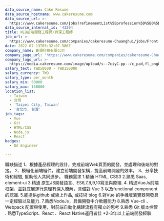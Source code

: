 ```yaml
---
data_source_name: Cake Resume
data_source_hostname: www.cakeresume.com
data_source_url: >-
  https://www.cakeresume.com/jobs?refinementList%5Bprofession%5D%5B0%5D=engineering_qa-engineer&refinementList%5Bsalary_type%5D=per_month&refinementList%5Bsalary_currency%5D=TWD&range%5Bsalary_range%5D%5Bmax%5D=600000
data_source_internal_id: '43204'
title: WEB前端開發工程師/資深工程師
job_url: >-
  https://www.cakeresume.com/companies/cakeresume-Chuanghui/jobs/Front-end_Engineer
date: 2022-07-13T05:32:07.586Z
company_name: 創輝科技有限公司
company_page_url: 'https://www.cakeresume.com/companies/cakeresume-Chuanghui'
company_logo_url: >-
  https://media.cakeresume.com/image/upload/s--7ciyC-pp--/c_pad,fl_png8,h_200,w_200/v1658387884/lfcje9gdkuvlzlpgicyl.png
salary_text: TWD50000 - TWD150000
salary_currency: TWD
salary_type: per_month
salary_min: 50000
salary_max: 150000
location_list:
  - Taiwan
  - 台灣
  - 'Taipei City, Taiwan'
  - '台北市, 台灣'
job_tags:
  - Vue
  - Git
  - HTML/CSS
  - Node.js
  - React
badges:
  - QA Engineer

---
```


職缺描述 1、根據產品經理的設計，完成前端Web頁面的開發，並處理和後端的對接。 2、模組化前端組件，建立前端開發架構，提高前端開發的效率。 3、分享技術和經驗, 幫助他人共同進步。 職務需求 1.精通 HTML, CSS3 2.熟悉 Saas, element-ui 3.精通 原生JS開發語言、ES6,7,8,9,10寫法與原理. 4. 精通VueJs前端框架，並對底層運行原理有深入瞭解，具備對 Vue 3 以及functional component 的認識. 5.能提供github 或線上作品, 或技術 blog 6.對Vue 的手機版瀏覽器開發具一定經驗以及能力. 7.熟悉NodeJs，具備開發中介軟體能力 8.熟悉 Vue-cli 、 Webpack 配置與使用，對前端自動化構建流程有獨立的思考 9.熟悉 Git 版本控管 . 熟悉TypeScript、React 、React Native運用者佳 *2-3年以上前端開發經驗